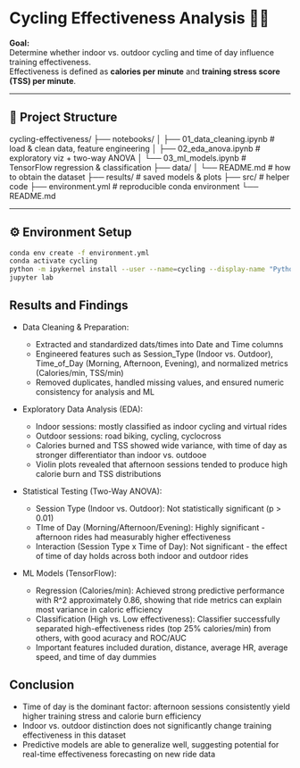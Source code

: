 # Cycling Effectiveness Analysis 🚴‍♂️

**Goal:**  
Determine whether indoor vs. outdoor cycling and time of day influence training effectiveness.  
Effectiveness is defined as **calories per minute** and **training stress score (TSS) per minute**.

---

## 📂 Project Structure
cycling-effectiveness/
├── notebooks/
│   ├── 01_data_cleaning.ipynb   # load & clean data, feature engineering
│   ├── 02_eda_anova.ipynb       # exploratory viz + two-way ANOVA
│   └── 03_ml_models.ipynb       # TensorFlow regression & classification
├── data/
│   └── README.md                # how to obtain the dataset
├── results/                     # saved models & plots
├── src/                         # helper code
├── environment.yml              # reproducible conda environment
└── README.md

---

## ⚙️ Environment Setup

```bash
conda env create -f environment.yml
conda activate cycling
python -m ipykernel install --user --name=cycling --display-name "Python (cycling)"
jupyter lab
```
## Results and Findings

- Data Cleaning & Preparation:
  - Extracted and standardized dats/times into Date and Time columns
  - Engineered features such as Session_Type (Indoor vs. Outdoor), Time_of_Day (Morning, Afternoon, Evening), and normalized metrics (Calories/min, TSS/min)
  - Removed duplicates, handled missing values, and ensured numeric consistency for analysis and ML
 
- Exploratory Data Analysis (EDA):
  - Indoor sessions: mostly classified as indoor cycling and virtual rides
  - Outdoor sessions: road biking, cycling, cyclocross
  - Calories burned and TSS showed wide variance, with time of day as stronger differentiator than indoor vs. outdooe
  - Violin plots revealed that afternoon sessions tended to produce high calorie burn and TSS distributions

- Statistical Testing (Two-Way ANOVA):
  - Session Type (Indoor vs. Outdoor): Not statistically significant (p > 0.01)
  - TIme of Day (Morning/Afternoon/Evening): Highly significant - afternoon rides had measurably higher effectiveness
  - Interaction (Session Type x Time of Day): Not significant - the effect of time of day holds across both indoor and outdoor rides

- ML Models (TensorFlow):
  - Regression (Calories/min): Achieved strong predictive performance with R^2 approximately 0.86, showing that ride metrics can explain most variance in caloric efficiency
  - Classification (High vs. Low effectiveness): Classifier successfully separated high-effectiveness rides (top 25% calories/min) from others, with good acuracy and ROC/AUC
  - Important features included duration, distance, average HR, average speed, and time of day dummies

## Conclusion

- Time of day is the dominant factor: afternoon sessions consistently yield higher training stress and calorie burn efficiency
- Indoor vs. outdoor distinction does not significantly change training effectiveness in this dataset
- Predictive models are able to generalize well, suggesting potential for real-time effectiveness forecasting on new ride data



